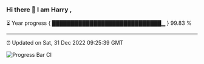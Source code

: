 ### Hi there 👋 I am Harry , 

⏳ Year progress { █████████████████████████████▁ } 99.83 %

---

⏰ Updated on Sat, 31 Dec 2022 09:25:39 GMT

![Progress Bar CI](https://github.com/duykhang68/duykhang68/workflows/Progress%20Bar%20CI/badge.svg)
